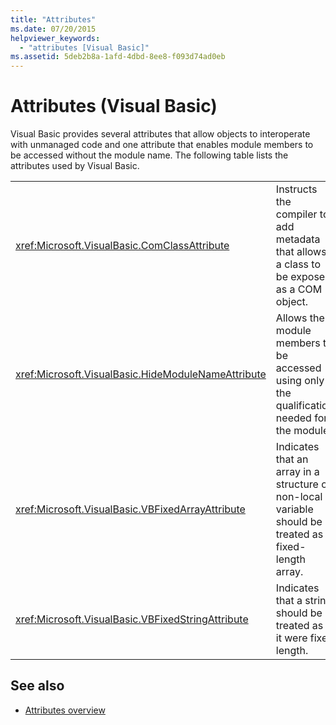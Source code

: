 ```yaml
---
title: "Attributes"
ms.date: 07/20/2015
helpviewer_keywords: 
  - "attributes [Visual Basic]"
ms.assetid: 5deb2b8a-1afd-4dbd-8ee8-f093d74ad0eb
---
```

# Attributes (Visual Basic)

Visual Basic provides several attributes that allow objects to interoperate with unmanaged code and one attribute that enables module members to be accessed without the module name. The following table lists the attributes used by Visual Basic.  
  
|||  
|---|---|  
|<xref:Microsoft.VisualBasic.ComClassAttribute>|Instructs the compiler to add metadata that allows a class to be exposed as a COM object.|
|<xref:Microsoft.VisualBasic.HideModuleNameAttribute>|Allows the module members to be accessed using only the qualification needed for the module.|
|<xref:Microsoft.VisualBasic.VBFixedArrayAttribute>|Indicates that an array in a structure or non-local variable should be treated as a fixed-length array.|
|<xref:Microsoft.VisualBasic.VBFixedStringAttribute>|Indicates that a string should be treated as if it were fixed length.|
  
## See also

- [Attributes overview](../../visual-basic/programming-guide/concepts/attributes/index.md)
